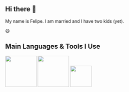 ## Hi there 👋

My name is Felipe. I am married and I have two kids (yet).

😄

## Main Languages & Tools I Use

<img src="https://camo.githubusercontent.com/c245544adc8a40f5161e2d2ceb2bbc261d94f611aa5ad23b305eeff90b04e5ec/68747470733a2f2f696d672e736869656c64732e696f2f62616467652f2d4a6176615363726970742d3030303030303f7374796c653d666c6174266c6f676f3d6a617661736372697074266c6f676f436f6c6f723d666661353030" width="100px"> <img src="https://camo.githubusercontent.com/18d764ded14188d8702fccd167eb377d0a4473f6013d15b8a21b4fdebc86cec6/68747470733a2f2f696d672e736869656c64732e696f2f62616467652f2d547970655363726970742d3030303030303f7374796c653d666c6174266c6f676f3d74797065736372697074266c6f676f436f6c6f723d303036326635" width="100px"> <img src="https://camo.githubusercontent.com/89c1f859b22b80caa4751dfa0b304cf5b0a0170a8f1d7025af816be08e5f917e/68747470733a2f2f696d672e736869656c64732e696f2f62616467652f2d52656163742d3030303030303f7374796c653d666c6174266c6f676f3d5265616374266c6f676f436f6c6f723d363144414642" width="68px">



<!--
**FelipeCyano/felipecyano** is a ✨ _special_ ✨ repository because its `README.md` (this file) appears on your GitHub profile.

Here are some ideas to get you started:

- 🔭 I’m currently working on ...
- 🌱 I’m currently learning ...
- 👯 I’m looking to collaborate on ...
- 🤔 I’m looking for help with ...
- 💬 Ask me about ...
- 📫 How to reach me: ...
- 😄 Pronouns: ...
- ⚡ Fun fact: ...
-->

